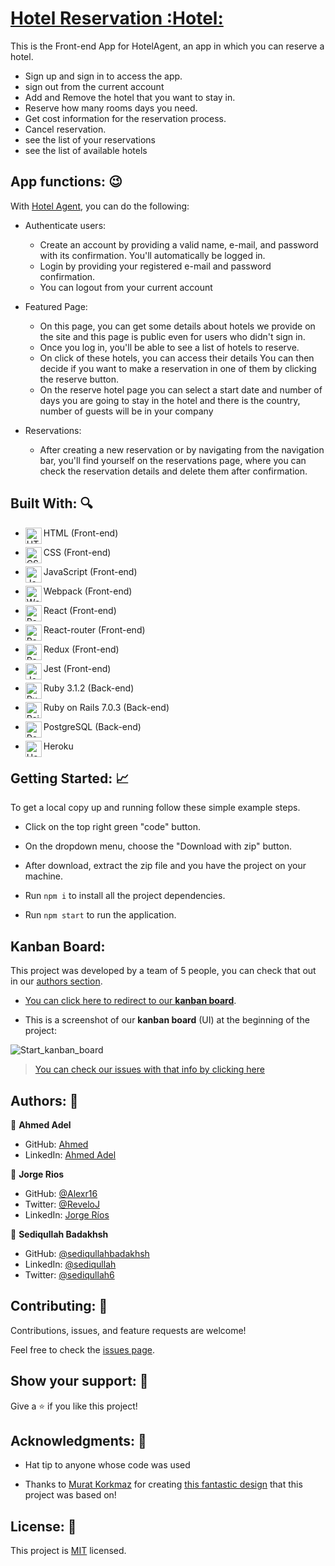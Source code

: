 # [Hotel Reservation :Hotel:]()

This is the Front-end App for HotelAgent, an app in which you can reserve a hotel. 

- Sign up and sign in to access the app.
- sign out from the current account
- Add and Remove the hotel that you want to stay in.
- Reserve how many rooms days you need.
- Get cost information for the reservation process.
- Cancel reservation.
- see the list of your reservations
- see the list of available hotels
## App functions: :wink:

With [Hotel  Agent](), you can do the following:

- Authenticate users:
  - Create an account by providing a valid name, e-mail, and password with its confirmation. You'll automatically be logged in.
  - Login by providing your registered e-mail and password confirmation.
  - You can logout from your current account

- Featured Page:
  - On this page, you can get some details about hotels we provide on the site and this page is public even for users who didn't sign in.
  - Once you log in, you'll be able to see a list of hotels to reserve.
  - On click of these hotels, you can access their details You can then decide if you want to make a reservation in one of them by clicking the reserve button.
  - On the reserve hotel page you can select a start date and number of days you are going to stay in the hotel and there is the country, number of guests will be in your company
- Reservations:
  - After creating a new reservation or by navigating from the navigation bar, you'll find yourself on the reservations page, where you can check the reservation details and delete them after confirmation.
  
  
## Built With: :mag:

- HTML (Front-end) <img align="left" alt="HTML5" width="26px" src="https://github.com/get-icon/geticon/raw/master/icons/html-5.svg" />
- CSS (Front-end) <img align="left" alt="CSS3" width="26px" src="https://github.com/get-icon/geticon/raw/master/icons/css-3.svg" />
- JavaScript (Front-end) <img align="left" alt="JavaScript" width="26px" src="https://github.com/get-icon/geticon/raw/master/icons/javascript.svg" />
- Webpack (Front-end) <img align="left" alt="Webpack" width="26px" src="https://github.com/get-icon/geticon/raw/master/icons/webpack.svg" />
- React (Front-end) <img align="left" alt="React" width="26px" src="https://github.com/get-icon/geticon/raw/master/icons/react.svg" />
- React-router (Front-end) <img align="left" alt="React-router" width="26px" src="https://github.com/get-icon/geticon/raw/master/icons/react-router.svg" />
- Redux (Front-end) <img align="left" alt="Redux" width="26px" src="https://github.com/get-icon/geticon/raw/master/icons/redux.svg" />
- Jest (Front-end) <img align="left" alt="Jest" width="26px" src="https://github.com/get-icon/geticon/raw/master/icons/jest.svg" />

- Ruby 3.1.2 (Back-end) <img align="left" alt="Ruby" width="26px" src="https://github.com/get-icon/geticon/raw/master/icons/ruby.svg" />
- Ruby on Rails 7.0.3 (Back-end) <img align="left" alt="Rails" width="26px" src="https://github.com/get-icon/geticon/raw/master/icons/rails.svg" />
- PostgreSQL (Back-end) <img align="left" alt="Postgresql" width="26px" src="https://github.com/get-icon/geticon/raw/master/icons/postgresql.svg" />

- Heroku <img align="left" alt="Heroku" width="26px" src="https://github.com/get-icon/geticon/raw/master/icons/heroku-icon.svg" />

## Getting Started: :chart_with_upwards_trend:
To get a local copy up and running follow these simple example steps.

- Click on the top right green "code" button.

- On the dropdown menu, choose the "Download with zip" button.

- After download, extract the zip file and you have the project on your machine.

- Run `npm i` to install all the project dependencies.

- Run `npm start` to run the application.


## Kanban Board: 

This project was developed by a team of 5 people, you can check that out in our [authors section](#authors-).

- [You can click here to redirect to our  **kanban board**](https://github.com/users/Alexr16/projects/3).


- This is a screenshot of our **kanban board** (UI) at the beginning of the project:

![Start_kanban_board](https://user-images.githubusercontent.com/43178495/185791527-979a6822-b150-4e01-a35d-4f8b2360dcc5.png)

> [You can check our  issues with that info by clicking here](https://github.com/Alexr16/Hotel-agent-back-end/issues?q=is%3Aissue+is%3Aclosed)


## Authors: 👋


👤 **Ahmed Adel**

- GitHub: [Ahmed](https://github.com/ahmedadel56)
- LinkedIn: [Ahmed Adel](https://www.linkedin.com/in/ahmed-adel56/)

👤 **Jorge Rios**


- GitHub: [@Alexr16](https://github.com/Alexr16)
- Twitter: [@ReveloJ](https://twitter.com/ReveloJ)
- LinkedIn: [Jorge Ríos](https://www.linkedin.com/in/jorgeriosr/) 

👤 **Sediqullah Badakhsh**

- GitHub: [@sediqullahbadakhsh](https://github.com/sediqullahbadakhsh)
- LinkedIn: [@sediqullah](https://www.linkedin.com/in/sediqullah/) 
- Twitter: [@sediqullah6](https://twitter.com/sediqullah6) 

## Contributing: 🤝

Contributions, issues, and feature requests are welcome!

Feel free to check the [issues page](../../issues/).

## Show your support: 🌟

Give a ⭐️ if you like this project!

## Acknowledgments: 📝

- Hat tip to anyone whose code was used

- Thanks to [Murat Korkmaz](https://www.behance.net/muratk) for creating [this fantastic design](https://www.behance.net/gallery/26425031/Vespa-Responsive-Redesign) that this project was based on!

## License: :monocle_face:

This project is [MIT](./LICENSE) licensed.